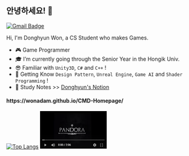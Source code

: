 ## 안녕하세요! 👋
[![Gmail Badge](https://img.shields.io/badge/-Gmail-c14438?style=flat-square&logo=Gmail&logoColor=white&link=mailto:contato.weltonf@gmail.com)](mailto:ehdgus5500@gmail.com)

Hi, I'm Donghyun Won, a CS Student who makes Games.

- 🎮 Game Programmer
- 🎓 I’m currently going through the Senior Year in the Hongik Univ.
- 😎 Familiar with `Unity3D`, `C#` and `C++` !
- 👊 Getting Know `Design Pattern`, `Unreal Engine`, `Game AI` and `Shader Programming` !
- 📖 Study Notes >> [Donghyun's Notion](https://www.notion.so/wondong "공부노트")

<h4>https://wonadam.github.io/CMD-Homepage/</h4>


[![Top Langs](https://github-readme-stats.vercel.app/api/top-langs/?username=wonAdam&layout=compact)](https://github.com/anuraghazra/github-readme-stats)
[<img src="https://github.com/wonAdam/wonAdam/blob/master/20210122164639.png?raw=true" width="35%">](https://youtu.be/HYVr_4Oe1eo)
